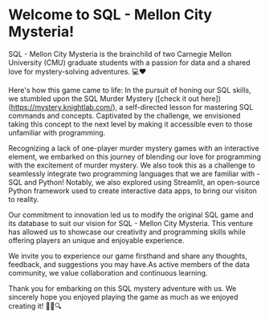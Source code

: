 # Welcome to SQL - Mellon City Mysteria!

SQL - Mellon City Mysteria is the brainchild of two Carnegie Mellon University (CMU) graduate students with a passion for data and a shared love for mystery-solving adventures. 💻❤
 
Here's how this game came to life: In the pursuit of honing our SQL skills, we stumbled upon the SQL Murder Mystery ([check it out here])(https://mystery.knightlab.com/), a self-directed lesson for mastering SQL commands and concepts. Captivated by the challenge, we envisioned taking this concept to the next level by making it accessible even to those unfamiliar with programming.

Recognizing a lack of one-player murder mystery games with an interactive element, we embarked on this journey of blending our love for programming with the excitement of murder mystery. We also took this as a challenge to seamlessly integrate two programming languages that we are familiar with - SQL and Python! Notably, we also explored using Streamlit, an open-source Python framework used to create interactive data apps, to bring our visiton to reality. 

Our commitment to innovation led us to modify the original SQL game and its database to suit our vision for SQL - Mellon City Mysteria. This venture has allowed us to showcase our creativity and programming skills while offering players an unique and enjoyable experience. 

We invite you to experience our game firsthand and share any thoughts, feedback, and suggestions you may have.As active members of the data community, we value collaboration and continuous learning. 

Thank you for embarking on this SQL mystery adventure with us. We sincerely hope you enjoyed playing the game as much as we enjoyed creating it! 🕵️‍♂️🔍
